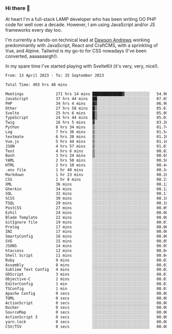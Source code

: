 ### Hi there 👋

<!--
**JamesNock/JamesNock** is a ✨ _special_ ✨ repository because its `README.md` (this file) appears on your GitHub profile.

Here are some ideas to get you started:

- 🔭 I’m currently working on ...
- 🌱 I’m currently learning ...
- 👯 I’m looking to collaborate on ...
- 🤔 I’m looking for help with ...
- 💬 Ask me about ...
- 📫 How to reach me: ...
- 😄 Pronouns: ...
- ⚡ Fun fact: ...
-->
At heart I'm a full-stack LAMP developer who has been writing OO PHP code for well over a decade. However, I am using JavaScript and/or JS frameworks every day too.

I'm currently a hands-on technical lead at [Dawson Andrews](https://www.dawsonandrews.com/) working predominantly with JavaScript, React and CraftCMS, with a sprinkling of Vue, and Alpine. Tailwind is my go-to for CSS nowadays (I've been converted, aaaaaaargh!).

In my spare time I've started playing with SvelteKit (it's very, very, nice!).

<!--START_SECTION:waka-->

```txt
From: 13 April 2023 - To: 25 September 2023

Total Time: 493 hrs 48 mins

Meetings              271 hrs 14 mins █████████████▓░░░░░░░░░░░   54.96 %
JavaScript            37 hrs 44 mins  ██░░░░░░░░░░░░░░░░░░░░░░░   07.65 %
PHP                   34 hrs 4 mins   █▓░░░░░░░░░░░░░░░░░░░░░░░   06.90 %
Other                 27 hrs 58 mins  █▒░░░░░░░░░░░░░░░░░░░░░░░   05.67 %
Svelte                25 hrs 6 mins   █▒░░░░░░░░░░░░░░░░░░░░░░░   05.09 %
TypeScript            24 hrs 44 mins  █▒░░░░░░░░░░░░░░░░░░░░░░░   05.01 %
Twig                  16 hrs 5 mins   ▓░░░░░░░░░░░░░░░░░░░░░░░░   03.26 %
Python                8 hrs 34 mins   ▒░░░░░░░░░░░░░░░░░░░░░░░░   01.74 %
Log                   7 hrs 36 mins   ▒░░░░░░░░░░░░░░░░░░░░░░░░   01.54 %
textmate              6 hrs 20 mins   ▒░░░░░░░░░░░░░░░░░░░░░░░░   01.28 %
Vue.js                5 hrs 44 mins   ▒░░░░░░░░░░░░░░░░░░░░░░░░   01.16 %
JSON                  4 hrs 57 mins   ▒░░░░░░░░░░░░░░░░░░░░░░░░   01.01 %
Text                  4 hrs 6 mins    ▒░░░░░░░░░░░░░░░░░░░░░░░░   00.83 %
Bash                  3 hrs 24 mins   ▒░░░░░░░░░░░░░░░░░░░░░░░░   00.69 %
YAML                  2 hrs 50 mins   ░░░░░░░░░░░░░░░░░░░░░░░░░   00.58 %
HTML                  2 hrs 10 mins   ░░░░░░░░░░░░░░░░░░░░░░░░░   00.44 %
.env file             1 hr 40 mins    ░░░░░░░░░░░░░░░░░░░░░░░░░   00.34 %
Markdown              1 hr 23 mins    ░░░░░░░░░░░░░░░░░░░░░░░░░   00.28 %
CSS                   1 hr 8 mins     ░░░░░░░░░░░░░░░░░░░░░░░░░   00.23 %
XML                   36 mins         ░░░░░░░░░░░░░░░░░░░░░░░░░   00.12 %
Gherkin               34 mins         ░░░░░░░░░░░░░░░░░░░░░░░░░   00.12 %
SQL                   32 mins         ░░░░░░░░░░░░░░░░░░░░░░░░░   00.11 %
SCSS                  30 mins         ░░░░░░░░░░░░░░░░░░░░░░░░░   00.10 %
TSQL                  29 mins         ░░░░░░░░░░░░░░░░░░░░░░░░░   00.10 %
PostCSS               27 mins         ░░░░░░░░░░░░░░░░░░░░░░░░░   00.09 %
Ezhil                 24 mins         ░░░░░░░░░░░░░░░░░░░░░░░░░   00.08 %
Blade Template        22 mins         ░░░░░░░░░░░░░░░░░░░░░░░░░   00.08 %
GitIgnore file        19 mins         ░░░░░░░░░░░░░░░░░░░░░░░░░   00.07 %
Prolog                17 mins         ░░░░░░░░░░░░░░░░░░░░░░░░░   00.06 %
INI                   17 mins         ░░░░░░░░░░░░░░░░░░░░░░░░░   00.06 %
SmartyConfig          16 mins         ░░░░░░░░░░░░░░░░░░░░░░░░░   00.06 %
SVG                   15 mins         ░░░░░░░░░░░░░░░░░░░░░░░░░   00.05 %
JSON5                 14 mins         ░░░░░░░░░░░░░░░░░░░░░░░░░   00.05 %
htaccess              12 mins         ░░░░░░░░░░░░░░░░░░░░░░░░░   00.04 %
Shell Script          11 mins         ░░░░░░░░░░░░░░░░░░░░░░░░░   00.04 %
Ruby                  9 mins          ░░░░░░░░░░░░░░░░░░░░░░░░░   00.03 %
Assembly              8 mins          ░░░░░░░░░░░░░░░░░░░░░░░░░   00.03 %
Sublime Text Config   4 mins          ░░░░░░░░░░░░░░░░░░░░░░░░░   00.02 %
GDScript              3 mins          ░░░░░░░░░░░░░░░░░░░░░░░░░   00.01 %
Objective-C           2 mins          ░░░░░░░░░░░░░░░░░░░░░░░░░   00.01 %
EditorConfig          1 min           ░░░░░░░░░░░░░░░░░░░░░░░░░   00.01 %
TSConfig              1 min           ░░░░░░░░░░░░░░░░░░░░░░░░░   00.01 %
Apache Config         0 secs          ░░░░░░░░░░░░░░░░░░░░░░░░░   00.00 %
TOML                  0 secs          ░░░░░░░░░░░░░░░░░░░░░░░░░   00.00 %
ActionScript          0 secs          ░░░░░░░░░░░░░░░░░░░░░░░░░   00.00 %
Docker                0 secs          ░░░░░░░░░░░░░░░░░░░░░░░░░   00.00 %
SourceMap             0 secs          ░░░░░░░░░░░░░░░░░░░░░░░░░   00.00 %
ActionScript 3        0 secs          ░░░░░░░░░░░░░░░░░░░░░░░░░   00.00 %
yarn.lock             0 secs          ░░░░░░░░░░░░░░░░░░░░░░░░░   00.00 %
CSV/TSV               0 secs          ░░░░░░░░░░░░░░░░░░░░░░░░░   00.00 %
```

<!--END_SECTION:waka-->
